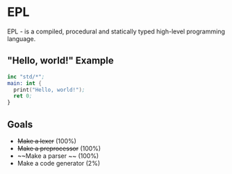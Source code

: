 # EPL
EPL - is a compiled, procedural and statically typed high-level programming language.
## "Hello, world!" Example
```nasm
inc "std/*";
main: int {
  print("Hello, world!");
  ret 0;
}
```    
## Goals
* ~~Make a lexer~~ (100%)
* ~~Make a preprocessor~~ (100%)
* ~~Make a parser ~~ (100%)
* Make a code generator (2%)
